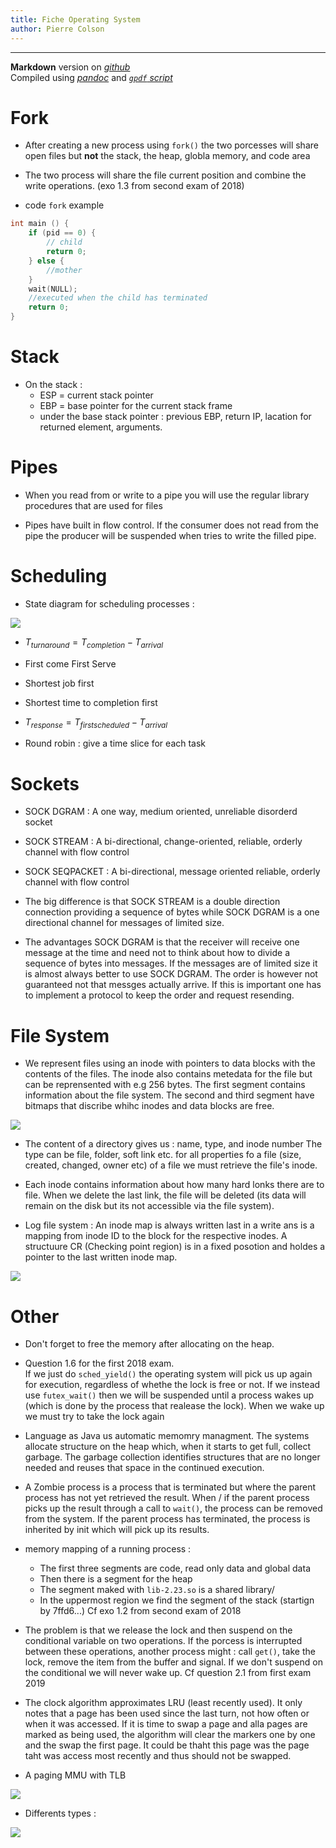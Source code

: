 ```yaml
---
title: Fiche Operating System
author: Pierre Colson
---
```


---

**Markdown** version on
[*github*](https://raw.githubusercontent.com/caillouc/Fiche_EPFL/main/Operating_System/Operating_System.md)  
Compiled using [*pandoc*](https://pandoc.org/) and [*`gpdf` script*](https://github.com/caillouc/dotfile/blob/linux/gpdf.sh)

# Fork

* After creating a new process using `fork()` the two porcesses will share open files but **not** the stack, the heap, globla memory, and code area

* The two process will share the file current position and combine the write operations. (exo 1.3 from second exam of 2018)

* code `fork` example

```C
int main () {
	if (pid == 0) {
		// child
		return 0;
	} else {
		//mother 
	}
	wait(NULL);
	//executed when the child has terminated
	return 0;
}
```

# Stack

* On the stack :
  * ESP = current stack pointer
  * EBP = base pointer for the current stack frame
  * under the base stack pointer : previous EBP, return IP, lacation for returned element, arguments.

# Pipes

* When you read from or write to a pipe you will use the regular library procedures that are used for files

* Pipes have built in flow control. If the consumer does not read from the pipe the producer will be suspended when tries to write the filled pipe.

# Scheduling

* State diagram for scheduling processes :

![](scheduling_schema.png)

* $T_{turnaround} = T_{completion} - T_{arrival}$

* First come First Serve

* Shortest job first

* Shortest time to completion first

* $T_{response} = T_{first scheduled} - T_{arrival}$

* Round robin : give a time slice for each task

# Sockets

* SOCK DGRAM : A one way, medium oriented, unreliable disorderd socket

* SOCK STREAM : A bi-directional, change-oriented, reliable, orderly channel with flow control

* SOCK SEQPACKET : A bi-directional, message oriented reliable, orderly channel with flow control

* The big difference is that SOCK STREAM is a double direction connection providing a sequence of bytes while SOCK DGRAM is a one directional channel for messages of limited size.

* The advantages SOCK DGRAM is that the receiver will receive one message at the time and need not to think about how to divide a sequence of bytes into messages.
If the messages are of limited size it is almost always better to use SOCK DGRAM.
The order is however not guaranteed not that messges actually arrive.
If this is important one has to implement a protocol to keep the order and request resending.

# File System

* We represent files using an inode with pointers to data blocks with the contents of the files.
The inode also contains metedata for the file but can be reprensented with e.g 256 bytes.
The first segment contains information about the file system.
The second and third segment have bitmaps that discribe whihc inodes and data blocks are free.

![](filesystem_schema.png)

* The content of a directory gives us : name, type, and inode number
The type can be file, folder, soft link etc.
for all properties fo a file (size, created, changed, owner etc) of a file we must retrieve the file's inode.

* Each inode contains information about how many hard lonks there are to file. When we delete the last link, the file will be deleted (its data will remain on the disk but its not accessible via the file system).

* Log file system : An inode map is always written last in a write ans is a mapping from inode ID to the block for the respective inodes.
A structuure CR (Checking point region) is in a fixed posotion and holdes a pointer to the last written inode map.

![](logfilesystem_schema.png)

# Other

* Don't forget to free the memory after allocating on the heap.

* Question 1.6 for the first 2018 exam.  
If we just do `sched_yield()` the operating system will pick us up again for execution, regardless of whethe the lock is free or not.
If we instead use `futex_wait()` then we will be suspended until a process wakes up (which is done by the process that realease the lock).
When we wake up we must try to take the lock again

* Language as Java us automatic memomry managment. The systems allocate structure on the heap which, when it starts to get full, collect garbage.
The garbage collection identifies structures that are no longer needed and reuses that space in the continued execution.

* A Zombie process is a process that is terminated but where the parent process has not yet retrieved the result.
When / if the parent process picks up the result through a call to `wait()`, the process can be removed from the system.
If the parent process has terminated, the process is inherited by init which will pick up its results.

* memory mapping of a running process :
  * The first three segments are code, read only data and global data
  * Then there is a segment for the heap
  * The segment maked with `lib-2.23.so` is a shared library/
  * In the uppermost region we find the segment of the stack (startign by 7ffd6...)
Cf exo 1.2 from second exam of 2018

* The problem is that we release the lock and then suspend on the conditional variable on two operations.
If the porcess is interrupted between these operations, another process might : call `get()`, take the lock, remove the item from the buffer and signal.
If we don't suspend on the conditional we will never wake up.
Cf question 2.1 from first exam 2019

* The clock algorithm approximates LRU (least recently used).
It only notes that a page has been used since the last turn, not how often or when it was accessed.
If it is time to swap a page and alla pages are marked as being used, the algorithm will clear the markers one by one and the swap the first page.
It could be thaht this page was the page taht was access most recently and thus should not be swapped.

* A paging MMU with TLB

![](MMU_TLB.png)

* Differents types :

![](types.png)
